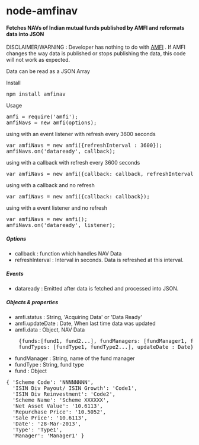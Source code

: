 node-amfinav
============

#### Fetches NAVs of Indian mutual funds published by AMFI and reformats data into JSON

DISCLAIMER/WARNING : Developer has nothing to do with [AMFI](http://www.amfiindia.com/ "Association of Mutual Funds in India") . If AMFI changes the way data is published or stops publishing the data, this code will not work as expected.

Data can be read as a JSON Array

Install

<pre>
npm install amfinav
</pre>

Usage
<pre>
amfi = require('amfi');
amfiNavs = new amfi(options);
</pre>

using with an event listener with refresh every 3600 seconds
<pre>
var amfiNavs = new amfi({refreshInterval : 3600});
amfiNavs.on('dataready', callback);
</pre>
using with a callback with refresh every 3600 seconds
<pre>
var amfiNavs = new amfi({callback: callback, refreshInterval : 3600});
</pre>
using with a callback and no refresh
<pre>
var amfiNavs = new amfi({callback: callback});
</pre>
using with a event listener and no refresh
<pre>
var amfiNavs = new amfi();
amfiNavs.on('dataready', listener);
</pre>

##### Options

- callback : function which handles NAV Data
- refreshInterval : Interval in seconds. Data is refreshed at this interval. 

##### Events

- dataready : Emitted after data is fetched and processed into JSON. 

##### Objects & properties
- amfi.status : String, 'Acquiring Data' or 'Data Ready'
- amfi.updateDate : Date, When last time data was updated
- amfi.data : Object, NAV Data 
<pre>
	{funds:[fund1, fund2...], fundManagers: [fundManager1, fundManager2..], 
	fundTypes: [fundType1, fundType2...], updateDate : Date}
</pre>
- fundManager : String, name of the fund manager
- fundType : String, fund type
- fund : Object
<pre>
{ 'Scheme Code': 'NNNNNNNN',
  'ISIN Div Payout/ ISIN Growth': 'Code1',
  'ISIN Div Reinvestment': 'Code2',
  'Scheme Name': 'Scheme XXXXXX',
  'Net Asset Value': '10.6113',
  'Repurchase Price': '10.5052',
  'Sale Price': '10.6113',
  'Date': '28-Mar-2013',
  'Type': 'Type1',
  'Manager': 'Manager1' }
</pre>
